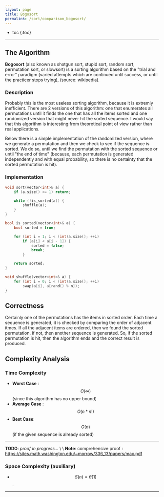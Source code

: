 ```yaml
---
layout: page
title: Bogosort
permalink: /sort/comparison_bogosort/
---
```


* toc
{:toc}

<hr style="height:1px; border:none; color:#ccc; background-color:#ccc;">

## The Algorithm

**Bogosort** (also known as shotgun sort, stupid sort, random sort, permutation sort, or slowsort) is a sorting algorithm based on the "trial and error" paradigm (varied attempts which are continued until success, or until the practicer stops trying), (source: wikipedia). 

### Description

Probably this is the most useless sorting algorithm, because it is extremly inefficient. There are 2 versions of this algorithm: one that enumerates all permutations until it finds the one that has all the items sorted and one randomized version that might never hit the sorted sequence. I would say that this algorithm is interesting from theoretical point of view rather than real applications.

Below there is a simple implementation of the randomized version, where we generate a permutation and then we check to see if the sequence is sorted. We do so, until we find the permutation with the sorted sequence or until "the end of time" (because, each permutation is generated independently and with equal probability, so there is no certainty that the sorted permutation is hit).

### Implementation

```cpp
void sort(vector<int>& a) {
    if (a.size() <= 1) return;

    while (!is_sorted(a)) {
        shuffle(a);
    }
}

bool is_sorted(vector<int>& a) {
    bool sorted = true;

    for (int i = 1; i < (int)a.size(); ++i)
        if (a[i] < a[i - 1]) {
            sorted = false;
            break;
        }

    return sorted;
}

void shuffle(vector<int>& a) {
    for (int i = 0; i < (int)a.size(); ++i)
        swap(a[i], a[rand() % n]);
}
```

## Correctness

Certainly one of the permutations has the items in sorted order. Each time a sequence is generated, it is checked by comparing the order of adjacent itmes. If all the adjacent items are ordered, then we found the sorted permutation, if not, then another sequence is generated. So, if the sorted permutation is hit, then the algorithm ends and the correct result is produced.

## Complexity Analysis

### Time Complexity

 * **Worst Case** : $$ O(\infty) $$ (since this algorithm has no upper bound)
 * **Average Case** : $$ O(n*n!) $$
 * **Best Case**: $$ O(n) $$ (if the given sequence is already sorted)

<hr style="height:1px; border:none; color:#ccc; background-color:#ccc;">

**TODO**: *proof in progress...* \\
\\
**Note**: comprehensive proof : https://sites.math.washington.edu/~morrow/336_13/papers/max.pdf

### Space Complexity (auxiliary)

 * $$ S(n) = \theta(1) $$.

---